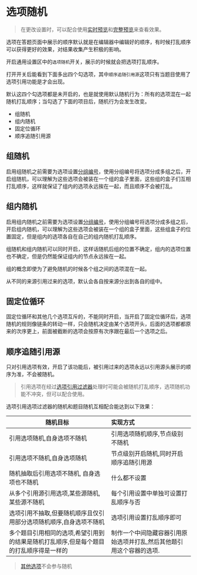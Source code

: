 # 选项随机


> 在更改设置时，可以配合使用[实时预览](../preview/realtime.md)和[完整预览](../preview/full.md)来查看效果。

选项在答题页面中展示的顺序默认就是在编辑器中编辑好的顺序，有时候打乱顺序可以获得更好的效果，对结果收集产生积极的影响。

开启通用设置区中的`选项随机`开关，展示的时候就会把选项打乱顺序。

打开开关后能看到下面多出四个勾选项，其中`顺序追随引用源`这项只有当题目使用了选项引用功能是才会出现。

默认这四个勾选项都是未开启的，也是就使用默认随机行为：所有的选项混在一起随机打乱顺序；当勾选了下面的项目后，随机行为会发生改变。

+ 组随机
+ 组内随机
+ 固定位循环
+ 顺序追随引用源

## 组随机
启用组随机之前需要为选项设置[分组编号](./option.md#分组编号)，使用分组编号将选项分成多组之后，开启组随机，可以理解为这些选项会被装在一个组的盒子里面，这些组的盒子们互相打乱顺序，这样就保证了组内的选项永远挨在一起，而且顺序不会被打乱。

## 组内随机
启用组内随机之前需要为选项设置[分组编号](./option.md#分组编号)，使用分组编号将选项分成多组之后，开启组内随机，可以理解为这些选项会被装在一个组的盒子里面，这些组盒子的位置固定，但是组内的选项各自在自己的组内随机打乱顺序。


组随机和组内随机可以同时开启，这样话随机后组的位置不确定，组内的选项位置也不确定，但是仍然能保证组内的节点永远挨在一起。

组的概念即使为了避免随机的时候各个组之间的选项混在一起。

从不同的来源引用过来的选项，默认会各自按来源分出到各自的组中。

## 固定位循环 
固定位循环和其他几个选项互斥的，不能同时开启，当开启了固定位循环后，选项随机的规则像链条的转动一样，只会随机决定由某个选项开头，后面的选项都都原来的次序更上，前面被截断的选项会按原有次序跟在最后一个选项之后。

## 顺序追随引用源
只对引用选项有效，开启了该功能后，被引用过来的选项永远以引用源头展示的顺序为准，不会被随机。



> 引用选项在经过[选项引用过滤器](../opt-reference/concept.md)处理时可能会被随机打乱顺序，选项随机功能不冲突，但可以配合使用。

选项引用选项过滤器的随机和题目随机互相配合能达到以下效果：

|随机目标|实现方式|
|---|:--|
|引用选项随机,自身选项不随机                            |引用选项随机顺序,节点级别不随机|
|引用选项不随机,自身选项随机                            |节点级别开启随机,同时开启顺序追随引用源|
|随机抽取后引用选项不随机, 自身选项也不随机               |什么都不设置|
|从多个引用源引用选项,某些源随机,某些源不随机             |每个引用设置中单独可设置打乱顺序与否|
|选项引用不抽取,但要随机顺序且仅引用部分选项随机顺序,自身选项不随机                     |选项引用设置打乱顺序即可|
|多个题目引用相同的选项,希望引用到的结果是随机打乱顺序,但是每个题目的打乱顺序得是一样的    |制作一个中间隐藏容器引用原始选项并打乱,然后其他题引用这个容器的选项.


> [其他选项](./other-option.md)不会参与随机